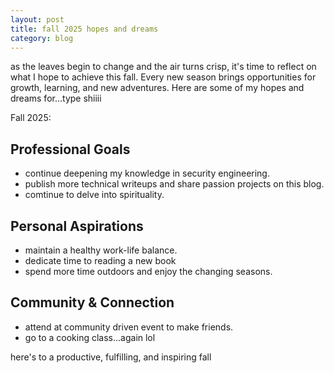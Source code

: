 ```yaml
---
layout: post
title: fall 2025 hopes and dreams
category: blog
---
```


as the leaves begin to change and the air turns crisp, it's time to reflect on what I hope to achieve this fall. Every new season brings opportunities for growth, learning, and new adventures. Here are some of my hopes and dreams for...type shiiii

Fall 2025:

## Professional Goals

- continue deepening my knowledge in security engineering.
- publish more technical writeups and share passion projects on this blog.
- comtinue to delve into spirituality.

## Personal Aspirations

- maintain a healthy work-life balance.
- dedicate time to reading a new book
- spend more time outdoors and enjoy the changing seasons.

## Community & Connection

- attend at community driven event to make friends. 
- go to a cooking class...again lol

here's to a productive, fulfilling, and inspiring fall